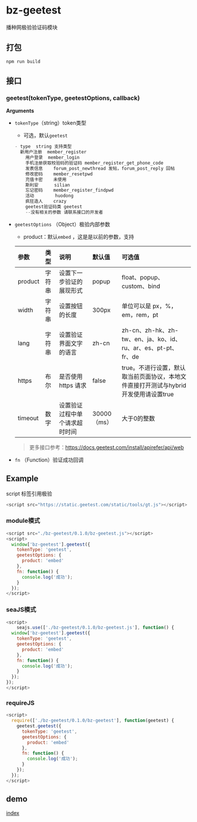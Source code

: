 # bz-geetest

播种网极验验证码模块

## 打包

``` shell
npm run build
```

## 接口

### geetest(tokenType, geetestOptions, callback)

**Arguments**

- `tokenType`（string）token类型

  - 可选，默认`geetest`
  
  ``` js
  - type  string 支持类型
    新用户注册  member_register
      用户登录  member_login
      手机注册获取校验码的验证码 member_register_get_phone_code
      发表信息    forum_post_newthread 发帖，forum_post_reply 回帖
      修改密码    member_resetpwd
      充值卡密    未使用
      斯利安      silian
      忘记密码    member_register_findpwd
      活动        huodong
      疯狂造人    crazy
      geetest验证码类 geetest
      --没有相关的参数 请联系接口的开发者
  ```

- `geetestOptions` （Object）极验内部参数

  - product：默认`embed` ，这是是以前的参数，支持

  | 参数    | 类型   | 说明                           | 默认值      | 可选值                                                       |
  | :------ | :----- | :----------------------------- | :---------- | :----------------------------------------------------------- |
  | product | 字符串 | 设置下一步验证的展现形式       | popup       | float、popup、custom、bind                                   |
  | width   | 字符串 | 设置按钮的长度                 | 300px       | 单位可以是 px，%，em，rem，pt                                |
  | lang    | 字符串 | 设置验证界面文字的语言         | zh-cn       | zh-cn、zh-hk、zh-tw、en、ja、ko、id、ru、ar、es、pt-pt、fr、de |
  | https   | 布尔   | 是否使用 https 请求            | false       | true。不进行设置，默认取当前页面协议，本地文件直接打开测试与hybrid开发使用请设置true |
  | timeout | 数字   | 设置验证过程中单个请求超时时间 | 30000（ms） | 大于0的整数                                                  |

  > 更多接口参考：https://docs.geetest.com/install/apirefer/api/web

- `fn` （Function）验证成功回调

## Example

script 标签引用极验

``` js
<script src="https://static.geetest.com/static/tools/gt.js"></script>
```

### module模式

``` js
<script src="./bz-geetest/0.1.0/bz-geetest.js"></script>
<script>
  window['bz-geetest'].geetest({
    tokenType: 'geetest',
    geetestOptions: {
      product: 'embed'
    },
    fn: function() {
      console.log('成功');
    }
  });
</script>
```

### seaJS模式

``` js
<script>
	seajs.use(['./bz-geetest/0.1.0/bz-geetest.js'], function() {
  window['bz-geetest'].geetest({
    tokenType: 'geetest',
    geetestOptions: {
      product: 'embed'
    },
    fn: function() {
      console.log('成功');
    }
  });
});  
</script>
```

### requireJS

``` js
<script>
  require(['./bz-geetest/0.1.0/bz-geetest'], function(geetest) {
    geetest.geetest({
      tokenType: 'geetest',
      geetestOptions: {
        product: 'embed'
      },
      fn: function() {
        console.log('成功');
      }                                   
    });
  });
</script>
```

## demo

[index](./index.html)